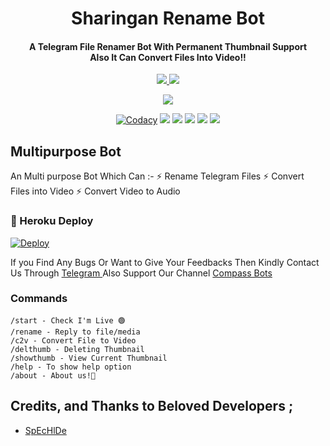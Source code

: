 
<h1 align="center"><b>Sharingan Rename Bot</b></h1>

<h4 align="center">A Telegram File Renamer Bot With Permanent Thumbnail Support <br> Also It Can Convert Files Into Video!!</h4>

<p align='center'>
  <a href="https://www.python.org/" alt="made-with-python"> <img src="https://img.shields.io/badge/Made%20with-Python-fb3640.svg?style=flat-square&logo=python&logoColor=fb3640&color=fb3640" /> </a>
  <a href="https://github.com/dakshkohli23/Sharingan-Rename-Bot/" alt="Maintenance"> <img src="https://img.shields.io/badge/Maintained%3F-Yes-green.svg?style=flat-square&logo=serverless&logoColor=fb3640&color=fb3640" /> </a>
</p>

<p align="center"><a href="https://github.com/dakshkohli23/Sharingan-Rename-Bot"><img src="https://files.softicons.com/download/culture-icons/sharingan-icons-1.5-by-harenome-razanajato/png/256x256/kakashi.png"></a></p>

<p align="center">
    <a href="https://github.com/dakshkohli23/Sharingan-Rename-Bot"> <img src="https://img.shields.io/codacy/grade/4e490514fa374fea87763a055b7ac6fb?color=fb3640&logo=codacy&logoColor=fb3640&style=for-the-badge" alt="Codacy" /></a>
    <a href="https://github.com/dakshkohli23/Sharingan-Rename-Bot"> <img src="https://img.shields.io/github/repo-size/dakshkohli23/Sharingan-Rename-Bot?color=fb3640&logo=github&logoColor=fb3640&style=for-the-badge" /></a>
    <a href="https://github.com/dakshkohli23/Sharingan-Rename-Bot/commits"> <img src="https://img.shields.io/github/last-commit/dakshkohli23/Sharingan-Rename-Bot?color=fb3640&logo=github&logoColor=fb3640&style=for-the-badge" /></a>
    <a href="https://github.com/dakshkohli23/Sharingan-Rename-Bot/issues"> <img src="https://img.shields.io/github/issues/dakshkohli23/Sharingan-Rename-Bot?color=fb3640&logo=github&logoColor=fb3640&style=for-the-badge" /></a>
    <a href="https://github.com/dakshkohli23/Sharingan-Rename-Bot/network/members"> <img src="https://img.shields.io/github/forks/dakshkohli23/Sharingan-Rename-Bot?color=fb3640&logo=github&logoColor=fb3640&style=for-the-badge" /></a>  
    <a href="https://pypi.org/project/Telethon/"> <img src="https://img.shields.io/pypi/v/telethon?color=fb3640&label=telethon&logo=python&logoColor=fb3640&style=for-the-badge" /></a>
</p>

## Multipurpose Bot 

An Multi purpose Bot Which Can :-
⚡ Rename Telegram Files 
⚡ Convert Files into Video 
⚡ Convert Video to Audio

### 🚀 Heroku Deploy

[![Deploy](https://www.herokucdn.com/deploy/button.svg)](https://heroku.com/deploy?template=https://github.com/Sanuw45/Sharingan-Rename-Bot)

If you Find Any Bugs Or Want to Give Your Feedbacks Then Kindly Contact Us Through [Telegram ](https://telegram.dog/Dlaize) 
Also Support Our Channel [Compass Bots](https://telegram.dog/compass_botz) 

### Commands
```
/start - Check I'm Live 🟢
/rename - Reply to file/media
/c2v - Convert File to Video
/delthumb - Deleting Thumbnail
/showthumb - View Current Thumbnail
/help - To show help option
/about - About us!🧿
```

## Credits, and Thanks to Beloved Developers ;

* [SpEcHlDe](https://telegram.dog/SpEcHlDe)
